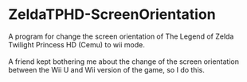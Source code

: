 # ZeldaTPHD-ScreenOrientation
A program for change the screen orientation of The Legend of Zelda Twilight Princess HD (Cemu) to wii mode.
<br>
<br>
A friend kept bothering me about the change of the screen orientation between the Wii U and Wii version of the game, so I do this.
